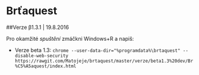 # Brťaquest
##Verze β1.3.1 | 19.8.2016

Pro okamžité *spuštění* zmáčkni Windows+R a napiš:
- Verze beta 1.3:  `chrome --user-data-dir="%programdata%\brtaquest" --disable-web-security https://rawgit.com/Matojeje/brtaquest/master/verze/beta1.3%20dev/Br%C5%A5aquest/index.html`
